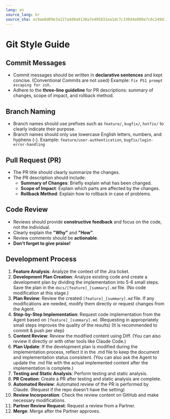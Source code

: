```yaml
---
lang: en
source_lang: kr
source_sha: ac9ae8d09e3a127a4d0a9130a7e495831ea1dc7c33044a909e7c6c249d3aab77
---
```

# Git Style Guide

## Commit Messages
- Commit messages should be written in **declarative sentences** and kept concise. (Conventional Commits are not used)
  Example: `Fix PS1 prompt escaping for zsh.`
- Adhere to the **three-line guideline** for PR descriptions: summary of changes, scope of impact, and rollback method.

## Branch Naming
- Branch names should use prefixes such as `feature/`, `bugfix/`, `hotfix/` to clearly indicate their purpose.
- Branch names should only use lowercase English letters, numbers, and hyphens (-).
  Example: `feature/user-authentication`, `bugfix/login-error-handling`

## Pull Request (PR)
- The PR title should clearly summarize the changes.
- The PR description should include:
  - **Summary of Changes**: Briefly explain what has been changed.
  - **Scope of Impact**: Explain which parts are affected by the changes.
  - **Rollback Method**: Explain how to rollback in case of problems.

## Code Review
- Reviews should provide **constructive feedback** and focus on the code, not the individual.
- Clearly explain the **"Why"** and **"How"**.
- Review comments should be **actionable**.
- **Don't forget to give praise!**

## Development Process
1.  **Feature Analysis**: Analyze the context of the Jira ticket.
2.  **Development Plan Creation**: Analyze existing code and create a development plan by dividing the implementation into 5-6 small steps. Save the plan in the `docs/[feature]_[summary].md` file. (No code modification at this stage.)
3.  **Plan Review**: Review the created `[feature]_[summary].md` file. If any modifications are needed, modify them directly or request changes from the Agent.
4.  **Step-by-Step Implementation**: Request code implementation from the Agent based on `[feature]_[summary].md`. (Requesting in appropriately small steps improves the quality of the results) (It is recommended to commit & push per step)
5.  **Content Review**: Review the modified content using Diff. (You can also review it directly or with other tools like Claude Code.)
6.  **Plan Update**: If the development plan is modified during the implementation process, reflect it in the .md file to keep the document and implementation status consistent. (You can also ask the Agent to update the .md file with the actual implemented content after the implementation is complete.)
7.  **Testing and Static Analysis**: Perform testing and static analysis.
8.  **PR Creation**: Create a PR after testing and static analysis are complete.
9.  **Automated Review**: Automated review of the PR is performed by Claude. (Request if the repo doesn't have the setting)
10. **Review Incorporation**: Check the review content on GitHub and make necessary modifications.
11. **Partner Review Request**: Request a review from a Partner.
12. **Merge**: Merge after the Partner approves.
